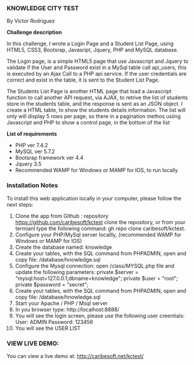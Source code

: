 ### KNOWLEDGE CITY TEST
By Victor Rodriguez


**Challenge description**

In this challenge, I  wrote a Login Page and a Student List Page, using HTML5, CSS3, Bootsrap, Javasript, Jquery, PHP and MySQL database.  

The Login page, is a simple HTML5 page that use Javascript and Jquery to validate if the User and Password  exist in a MySql table call api_users, this is executed by an Ajax Call to a PHP api service.
If the user credentials are correct and exist in the table, it is sent to the Student List Page.

The Students List Page is another HTML page that load a Javascript function to call  another API request, via AJAX, to retrive the list of students store in the students table, and the response is sent as an JSON object.  I create a HTML table, to show the students details information. The list will only will display 5 rows per page, so there in a pagination methos usiing Javascript and PHP to show a control
page, in the bottom of the list


**List of requirements**

* PHP ver 7.4.2
* MySQL ver 5.7.2
* Bootsrap framework ver 4.4
* Jquery 3.5
* Recommended WAMP for Windows or MAMP for IOS, to run locally

### Installation Notes
To install this web application locally in your computer, please follow the next steps:

1. Clone the app from Github : repository https://github.com/caribesoft/kctest clone the repository, or
from your termianl type the following command: gh repo clone caribesoft/kctest.
2. Configure your PHP/MySql server locallly, (recommended WAMP for Windows or MAMP for IOS)
3. Create the database named: knowledge
4. Create your tables, with the SQL command from PHPADMIN, open and copy file: /database/hnowledge.sql
5. Configure the Mysql connection: open /class/MYSQL.php file and update the following parameters:
	private $server = "mysql:host=127.0.0.1;dbname=knowledge";
	private $user = "root";
	private $password = "secret";
6. Create your tables, with the SQL command from PHPADMIN, open and copy file: /database/hnowledge.sql
7. Start your Apache / PHP / Msql server 
8. In you browser type: http://localhost:8888/
9. You will see the login screen, please use the following user creentials:
		User: ADMIN
		Password: 123456
10. You will see the USER LIST

### VIEW LIVE DEMO:
You can view a live demo at:  http://caribesoft.net/kctest/

